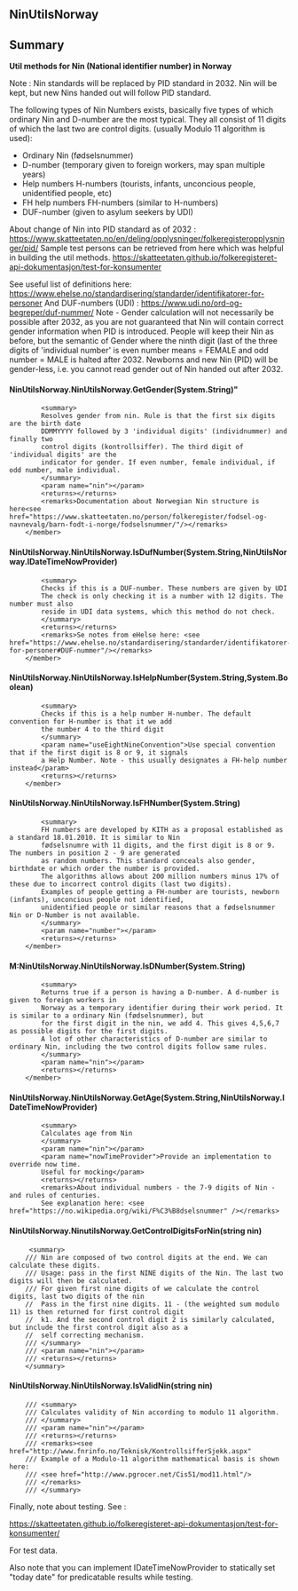 ﻿## NinUtilsNorway


## Summary 
**Util methods for Nin (National identifier number) in Norway** 

Note : Nin standards will be replaced by PID standard in 2032. Nin will be kept, but new 
Nins handed out will follow PID standard. 

The following types of Nin Numbers exists, basically five types of which ordinary Nin and 
D-number are the most typical. They all consist of 11 digits of which the last two are control 
digits. (usually Modulo 11 algorithm is used): 

- Ordinary Nin (fødselsnummer) 
- D-number (temporary given to foreign workers, may span multiple years) 
- Help numbers H-numbers (tourists, infants, unconcious people, unidentified people, etc)
- FH help numbers FH-numbers (similar to H-numbers)
- DUF-number (given to asylum seekers by UDI)

About change of Nin into PID standard as of 2032 : https://www.skatteetaten.no/en/deling/opplysninger/folkeregisteropplysninger/pid/
Sample test persons can be retrieved from here which was helpful in building the util methods.
https://skatteetaten.github.io/folkeregisteret-api-dokumentasjon/test-for-konsumenter

See useful list of definitions here: 
https://www.ehelse.no/standardisering/standarder/identifikatorer-for-personer
And DUF-numbers (UDI) : 
https://www.udi.no/ord-og-begreper/duf-nummer/
Note - Gender calculation will not necessarily be possible after 2032, as you are not guaranteed that 
Nin will contain correct gender information when PID is introduced. People will keep their Nin as before, 
but the semantic of Gender where the ninth digit (last of the three digits of 'individual number' is even number means = FEMALE and odd number = MALE is halted after 2032.
Newborns and new Nin (PID) will be gender-less, i.e. you cannot read gender out of Nin handed out after 2032. 

####  NinUtilsNorway.NinUtilsNorway.GetGender(System.String)"
            <summary>
            Resolves gender from nin. Rule is that the first six digits are the birth date
            DDMMYYYY followed by 3 'individual digits' (individnummer) and finally two
            control digits (kontrollsiffer). The third digit of 'individual digits' are the 
            indicator for gender. If even number, female individual, if odd number, male individual.
            </summary>
            <param name="nin"></param>
            <returns></returns>
            <remarks>Documentation about Norwegian Nin structure is here<see href="https://www.skatteetaten.no/person/folkeregister/fodsel-og-navnevalg/barn-fodt-i-norge/fodselsnummer/"/></remarks>
        </member>
#### NinUtilsNorway.NinUtilsNorway.IsDufNumber(System.String,NinUtilsNorway.IDateTimeNowProvider)
            <summary>
            Checks if this is a DUF-number. These numbers are given by UDI 
            The check is only checking it is a number with 12 digits. The number must also 
            reside in UDI data systems, which this method do not check.
            </summary>
            <returns></returns>
            <remarks>Se notes from eHelse here: <see href="https://www.ehelse.no/standardisering/standarder/identifikatorer-for-personer#DUF-nummer"/></remarks>
        </member>
####  NinUtilsNorway.NinUtilsNorway.IsHelpNumber(System.String,System.Boolean)
            <summary>
            Checks if this is a help number H-number. The default convention for H-number is that it we add 
            the number 4 to the third digit 
            </summary>
            <param name="useEightNineConvention">Use special convention that if the first digit is 8 or 9, it signals 
            a Help Number. Note - this usually designates a FH-help number instead</param>
            <returns></returns>
        </member>
#### NinUtilsNorway.NinUtilsNorway.IsFHNumber(System.String)
            <summary>
            FH numbers are developed by KITH as a proposal established as a standard 18.01.2010. It is similar to Nin 
            fødselsnumre with 11 digits, and the first digit is 8 or 9. The numbers in position 2 - 9 are generated
            as random numbers. This standard conceals also gender, birthdate or which order the number is provided.
            The algorithms allows about 200 million numbers minus 17% of these due to incorrect control digits (last two digits). 
            Examples of people getting a FH-number are tourists, newborn (infants), unconcious people not identified, 
            unidentified people or similar reasons that a fødselsnummer Nin or D-Number is not available. 
            </summary>
            <param name="number"></param>
            <returns></returns>
        </member>
#### M:NinUtilsNorway.NinUtilsNorway.IsDNumber(System.String)
            <summary>
            Returns true if a person is having a D-number. A d-number is given to foreign workers in 
            Norway as a temporary identifier during their work period. It is similar to a ordinary Nin (fødselsnummer), but 
            for the first digit in the nin, we add 4. This gives 4,5,6,7 as possible digits for the first digits.
            A lot of other characteristics of D-number are similar to ordinary Nin, including the two control digits follow same rules.
            </summary>
            <param name="nin"></param>
            <returns></returns>
        </member>

#### NinUtilsNorway.NinUtilsNorway.GetAge(System.String,NinUtilsNorway.IDateTimeNowProvider)
            <summary>
            Calculates age from Nin
            </summary>
            <param name="nin"></param>
            <param name="nowTimeProvider">Provide an implementation to override now time. 
            Useful for mocking</param>
            <returns></returns>
            <remarks>About individual numbers - the 7-9 digits of Nin - and rules of centuries. 
            See explanation here: <see href="https://no.wikipedia.org/wiki/F%C3%B8dselsnummer" /></remarks>


####  NinUtilsNorway.NinutilsNorway.GetControlDigitsForNin(string nin)    
         <summary>
        /// Nin are composed of two control digits at the end. We can calculate these digits. 
        /// Usage: pass in the first NINE digits of the Nin. The last two digits will then be calculated. 
        /// For given first nine digits of we calculate the control digits, last two digits of the nin
        //  Pass in the first nine digits. 11 - (the weighted sum modulo 11) is then returned for first control digit
        //  k1. And the second control digit 2 is similarly calculated, but include the first control digit also as a 
        //  self correcting mechanism.
        /// </summary>
        /// <param name="nin"></param>
        /// <returns></returns>
        </summary>


#### NinUtilsNorway.NinUtilsNorway.IsValidNin(string nin)
        /// <summary>
        /// Calculates validity of Nin according to modulo 11 algorithm. 
        /// </summary>
        /// <param name="nin"></param>
        /// <returns></returns>
        /// <remarks><see href="http://www.fnrinfo.no/Teknisk/KontrollsifferSjekk.aspx"
        /// Example of a Modulo-11 algorithm mathematical basis is shown here: 
        /// <see href="http://www.pgrocer.net/Cis51/mod11.html"/>
        /// </remarks>
        /// </summary>


Finally, note about testing. See : 

https://skatteetaten.github.io/folkeregisteret-api-dokumentasjon/test-for-konsumenter/

For test data.

Also note that you can implement IDateTimeNowProvider to statically set "today date" for predicatable results while testing.  